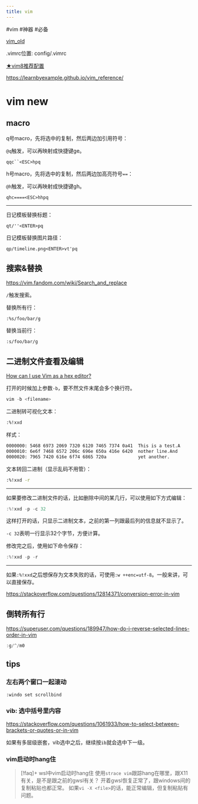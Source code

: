 ```yaml
---
title: vim
---
```


#vim #神器 #必备

[vim_old](vim_old.md)

.vimrc位置: config/.vimrc

[★vim8推荐配置](../other/software/vim/★vim8推荐配置.md)

https://learnbyexample.github.io/vim_reference/

# vim new

## macro

q号macro，先将选中的复制，然后两边加引用符号：

`@q`触发，可以再映射成快捷键ge。

```
qqc``<ESC>hpq
```

h号macro，先将选中的复制，然后两边加高亮符号`==`：

`@h`触发，可以再映射成快捷键gh。

```
qhc====<ESC>hhpq
```

---

日记模板替换标题：

```
qt/''<ENTER>pq
```

日记模板替换图片路径：

```
qp/timeline.png<ENTER>vt'pq
```

## 搜索&替换

https://vim.fandom.com/wiki/Search_and_replace

`/`触发搜索。

替换所有行：

```
:%s/foo/bar/g
```

替换当前行：

```
:s/foo/bar/g
```

## 二进制文件查看及编辑

[How can I use Vim as a hex editor?](https://vi.stackexchange.com/questions/2232/how-can-i-use-vim-as-a-hex-editor)

打开的时候加上参数`-b`，要不然文件末尾会多个换行符。

```c
vim -b <filename>
```

二进制转可视化文本：

```bash
:%!xxd
```

样式：

```bash
0000000: 5468 6973 2069 7320 6120 7465 7374 0a41  This is a test.A
0000010: 6e6f 7468 6572 206c 696e 650a 416e 6420  nother line.And 
0000020: 7965 7420 616e 6f74 6865 720a            yet another.
```

文本转回二进制（显示乱码不用管）：

```bash
:%!xxd -r
```

---

如果要修改二进制文件的话，比如删除中间的某几行，可以使用如下方式编辑：

```c
:%!xxd -p -c 32
```

这样打开的话，只显示二进制文本，之前的第一列跟最后列的信息就不显示了。

`-c 32`表明一行显示32个字节，方便计算。

修改完之后，使用如下命令保存：

```c
:%!xxd -p -r
```

---

如果`:%!xxd`之后想保存为文本失败的话，可使用`:w ++enc=utf-8`。一般来讲，可以直接保存。

https://stackoverflow.com/questions/12814371/conversion-error-in-vim

## 倒转所有行

https://superuser.com/questions/189947/how-do-i-reverse-selected-lines-order-in-vim

```c
:g/^/m0
```

## tips

### 左右两个窗口一起滚动

```
:windo set scrollbind
```

### vib: 选中括号里内容

https://stackoverflow.com/questions/1061933/how-to-select-between-brackets-or-quotes-or-in-vim

如果有多层级嵌套，vib选中之后，继续按`ib`就会选中下一级。

### vim启动时hang住

> [!faq]+ wsl中vim启动时hang住
> 使用`strace vim`跟踪hang在哪里，跟X11有关，是不是跟之前的gwsl有关？
> 开着gwsl恢复正常了，跟windows间的复制粘贴也都正常。
> 如果`vi -X <file>`的话，能正常编辑，但复制粘贴有问题。